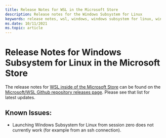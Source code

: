 ```yaml
---
title: Release Notes for WSL in the Microsoft Store
description: Release notes for the Windows Subsystem for Linux
keywords: release notes, wsl, windows, windows subsystem for linux, windowssubsystem, ubuntu, kernel
ms.date: 10/11/2021
ms.topic: article
---
```


# Release Notes for Windows Subsystem for Linux in the Microsoft Store

The release notes for [WSL inside of the Microsoft Store](https://aka.ms/wslstorepage) can be found on the [Microsoft/WSL Github repository releases page](https://github.com/microsoft/WSL/releases). Please see that list for latest updates.

## Known Issues:
* Launching Windows Subsystem for Linux from session zero does not currently work (for example from an ssh connection).
